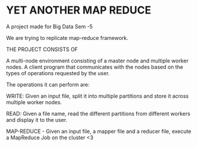# YET ANOTHER MAP REDUCE 
A project made for Big Data Sem -5

We are trying to replicate map-reduce framework.

THE PROJECT CONSISTS OF

A multi-node environment consisting of a master node and multiple worker nodes.
A client program that communicates with the nodes based on the types of operations requested by the user. 

The operations it can perform are:

WRITE: Given an input file, split it into multiple partitions and store it across multiple worker nodes.

READ: Given a file name, read the different partitions from different workers and display it to the user.

MAP-REDUCE - Given an input file, a mapper file and a reducer file, execute a MapReduce Job on the cluster <3

